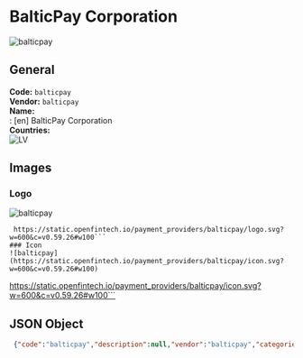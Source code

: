 # BalticPay Corporation 
![balticpay](https://static.openfintech.io/payment_providers/balticpay/logo.svg?w=600&c=v0.59.26#w100)  
## General 
**Code:** `balticpay`  
**Vendor:** `balticpay`  
**Name:**  
:	[en] BalticPay Corporation  
**Countries:**  
![LV](https://cdnjs.cloudflare.com/ajax/libs/flag-icon-css/3.3.0/flags/4x3/LV.svg#w24)  
 
## Images 
### Logo 
![balticpay](https://static.openfintech.io/payment_providers/balticpay/logo.svg?w=600&c=v0.59.26#w100)  
```
 https://static.openfintech.io/payment_providers/balticpay/logo.svg?w=600&c=v0.59.26#w100```  
### Icon 
![balticpay](https://static.openfintech.io/payment_providers/balticpay/icon.svg?w=600&c=v0.59.26#w100)  
```
 https://static.openfintech.io/payment_providers/balticpay/icon.svg?w=600&c=v0.59.26#w100```  
## JSON Object 
```json
 {"code":"balticpay","description":null,"vendor":"balticpay","categories":null,"countries":["LV"],"payment_method":null,"payout_method":null,"metadata":{"about_payments_code":"balticpay"},"name":{"en":"BalticPay Corporation"}}```  
